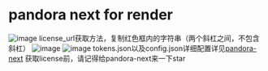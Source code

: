 # pandora next for render
![image](https://github.com/renqabs/pdrn1/assets/130155002/07db6d7e-a3d0-420c-999a-f0db430d8809)
license_url获取方法，复制红色框内的字符串（两个斜杠之间，不包含斜杠）
![image](https://github.com/renqabs/pdrn1/assets/130155002/2bfd795b-47f3-41a8-a913-d5b722b6eaaf)
![image](https://github.com/renqabs/pdrn1/assets/130155002/5caa497e-4164-4622-9184-951bffdfb168)
tokens.json以及config.json详细配置详见[pandora-next](https://github.com/pandora-next/deploy)
获取license前，请记得给pandora-next来一下star
